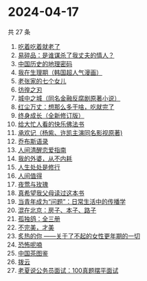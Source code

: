 # 2024-04-17

共 27 条

<!-- BEGIN WEREAD -->
<!-- 最后更新时间 2024-04-17 16:01:04 +0800 -->
1. [吃着吃着就老了](https://weread.qq.com/web/bookDetail/a0b32400813ab8babg0111ca)
1. [易碎品：是谁谋杀了我丈夫的情人？](https://weread.qq.com/web/bookDetail/82032500813ab8bacg016238)
1. [中国历史的地理密码](https://weread.qq.com/web/bookDetail/94f32730813ab859cg017e26)
1. [我在生理期（韩国超人气漫画）](https://weread.qq.com/web/bookDetail/a6732370813ab8bb3g012206)
1. [老张家的七个女儿](https://weread.qq.com/web/bookDetail/12332100813ab8b6cg0155cf)
1. [彷徨之刃](https://weread.qq.com/web/bookDetail/e44327d05c7edee44530f9e)
1. [城中之城（同名金融反腐剧原著小说）](https://weread.qq.com/web/bookDetail/0fc32ea0813ab6c13g012065)
1. [红尘万丈：想那么多干啥，吃就完了](https://weread.qq.com/web/bookDetail/b3732fb0813ab8b8ag013c5d)
1. [终身成长（全新修订版）](https://weread.qq.com/web/bookDetail/b0e327605df8bab0e873984)
1. [给大忙人看的快乐佛法书](https://weread.qq.com/web/bookDetail/92b32b00813ab8ba3g016193)
1. [承欢记（杨紫、许凯主演同名影视原著)](https://weread.qq.com/web/bookDetail/8b932de0813ab8b8dg015172)
1. [乔布斯语录](https://weread.qq.com/web/bookDetail/60432680813ab8b60g013c3a)
1. [人间清醒恋爱指南](https://weread.qq.com/web/bookDetail/15332d10813ab8a39g01765d)
1. [我的外婆，从不内耗](https://weread.qq.com/web/bookDetail/1b732f30813ab8b37g0121a2)
1. [人生处处是修行](https://weread.qq.com/web/bookDetail/00932850720799b2009c8cc)
1. [人间值得](https://weread.qq.com/web/bookDetail/0f8325307192ef660f8c2f7)
1. [夜莺与玫瑰](https://weread.qq.com/web/bookDetail/41932a8071c3a930419f195)
1. [真希望我父母读过这本书](https://weread.qq.com/web/bookDetail/975320b071f9ad25975dc75)
1. [当青年成为“问题”：日常生活中的传播学](https://weread.qq.com/web/bookDetail/bd032c40813ab8b4fg0118b0)
1. [混在北京：房子、本子、路子](https://weread.qq.com/web/bookDetail/98732f40813ab8a79g0150b6)
1. [孤独鸽：全三册](https://weread.qq.com/web/bookDetail/4a532660813ab8815g019117)
1. [不完美，才美](https://weread.qq.com/web/bookDetail/0f8327a05ccfbd0f8552c12)
1. [炙热的你 ——关于了不起的女性更年期的一切](https://weread.qq.com/web/bookDetail/f5432f40813ab7c54g01906d)
1. [恐怖呢喃](https://weread.qq.com/web/bookDetail/d5532980813ab8b31g0147b0)
1. [中国茶图鉴](https://weread.qq.com/web/bookDetail/b2a327d0727ccd5fb2a8e20)
1. [拨云](https://weread.qq.com/web/bookDetail/ae6328c0813ab8b0dg01582a)
1. [老夏说公务员面试：100真题摆平面试](https://weread.qq.com/web/bookDetail/e5832a40813ab7181g011041)
<!-- END WEREAD -->